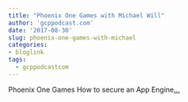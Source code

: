 ```yaml
---
title: "Phoenix One Games with Michael Will"
author: 'gcppodcast.com'
date: '2017-08-30'
slug: phoenix-one-games-with-michael
categories:
- bloglink
tags:
  - gcppodcastcom
---
```


Phoenix One Games How to secure an App Engine[... <i class="fas fa-external-link-alt"></i>](https://www.gcppodcast.com/post/episode-92-phoenix-1-with-michael-will/)

